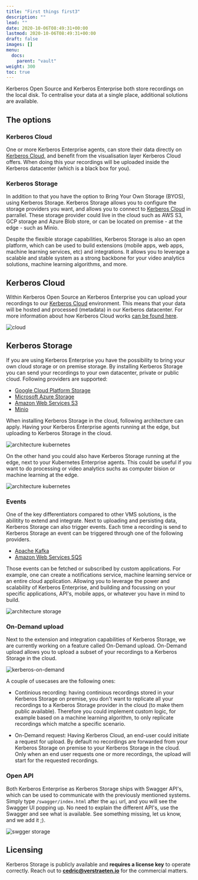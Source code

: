 ```yaml
---
title: "First things first3"
description: ""
lead: ""
date: 2020-10-06T08:49:31+00:00
lastmod: 2020-10-06T08:49:31+00:00
draft: false
images: []
menu:
  docs:
    parent: "vault"
weight: 300
toc: true
---
```


Kerberos Open Source and Kerberos Enterprise both store recordings on the local disk. To centralise your data at a single place, additional solutions are available.

## The options 

### Kerberos Cloud

One or more Kerberos Enterprise agents, can store their data directly on [Kerberos Cloud](/cloud), and benefit from the visualisation layer Kerberos Cloud offers. When doing this your recordings will be uploaded inside the Kerberos datacenter (which is a black box for you).

### Kerberos Storage

In addition to that you have the option to Bring Your Own Storage (BYOS), using Kerberos Storage. Kerberos Storage allows you to configure the storage providers you want, and allows you to connect to [Kerberos Cloud](/cloud) in parrallel. These storage provider could live in the cloud such as AWS S3, GCP storage and Azure Blob store, or can be located on premise - at the edge - such as Minio.

Despite the flexible storage capabilities, Kerberos Storage is also an open platform, which can be used to build extensions (mobile apps, web apps, machine learning services, etc) and integrations. It allows you to leverage a scalable and stable system as a strong backbone for your video analytics solutions, machine learning algorithms, and more.

## Kerberos Cloud

Within Kerberos Open Source an Kerberos Enterprise you can upload your recordings to our [Kerberos Cloud](/cloud) environment. This means that your data will be hosted and processed (metadata) in our Kerberos datacenter. For more information about how Kerberos Cloud works [can be found here](/cloud).

![cloud](../../public/images/kerberos-architecture.png)

## Kerberos Storage

If you are using Kerberos Enterprise you have the possibility to bring your own cloud storage or on premise storage. By installing Kerberos Storage you can send your recordings to your own datacenter, private or public cloud. Following providers are supported:

- [Google Cloud Platform Storage](https://cloud.google.com/storage)
- [Microsoft Azure Storage](https://azure.microsoft.com/en-us/services/storage/)
- [Amazon Web Services S3](https://aws.amazon.com/s3/)
- [Minio](https://min.io/)

When installing Kerberos Storage in the cloud, following architecture can apply. Having your Kerberos Enterprise agents running at the edge, but uploading to Kerberos Storage in the cloud.

![architecture kubernetes](../../public/images/kerberos-storage-architecture-kubernetes-cloud.png)

On the other hand you could also have Kerberos Storage running at the edge, next to your Kubernetes Enterprise agents. This could be useful if you want to do processing or video analytics suchs as computer bision or machine learning at the edge.

![architecture kubernetes](../../public/images/kerberos-storage-architecture-kubernetes-edge.png)

### Events

One of the key differentiators compared to other VMS solutions, is the abilitity to extend and integrate. Next to uploading and persisting data, Kerberos Storage can also trigger events. Each time a recording is send to Kerberos Storage an event can be triggered through one of the following providers.

- [Apache Kafka](https://kafka.apache.org/)
- [Amazon Web Services SQS](https://aws.amazon.com/sqs/)

Those events can be fetched or subscribed by custom applications. For example, one can create a notifications service, machine learning service or an entire cloud application. Allowing you to leverage the power and scalability of Kerberos Enterprise, and building and focussing on your specific applications, API's, mobile apps, or whatever you have in mind to build.

![architecture storage](../../public/images/kerberos-storage.png)

### On-Demand upload

Next to the extension and integration capabilities of Kerberos Storage, we are currently working on a feature called On-Demand upload. On-Demand upload allows you to upload a subset of your recordings to a Kerberos Storage in the cloud.

![kerberos-on-demand](../../public/images/kerberos-storage-architecture-kubernetes-ondemand-storage.png)

A couple of usecases are the following ones:

- Continious recording: having continious recordings stored in your Kerberos Storage on premise, you don't want to replicate all your recordings to a Kerberos Storage provider in the cloud (to make them public available). Therefore you could implement custom logic, for example based on a machine learning algorithm, to only replicate recordings which matche a specific scenario.

- On-Demand request: Having Kerberos Cloud, an end-user could initiate a request for upload. By default no recordings are forwarded from your Kerberos Storage on premise to your Kerberos Storage in the cloud. Only when an end user requests one or more recordings, the
  upload will start for the requested recordings.

### Open API

Both Kerberos Enterprise as Kerberos Storage ships with Swagger API's, which can be used to communicate with the previously mentioned systems. Simply type `/swagger/index.html` after the `api` url, and you will see the Swagger UI popping up. No need to explain the different API's, use the Swagger and see what is available. See something missing, let us know, and we add it ;).

![swgger storage](../../public/images/kerberos-storage-swagger.png)

## Licensing

Kerberos Storage is publicly available and **requires a license key** to operate correctly. Reach out to **cedric@verstraeten.io** for the commercial matters.